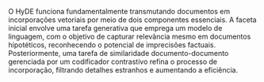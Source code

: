 O HyDE funciona fundamentalmente transmutando documentos em incorporações vetoriais por meio de dois componentes essenciais. A faceta inicial envolve uma tarefa generativa que emprega um modelo de linguagem, com o objetivo de capturar relevância mesmo em documentos hipotéticos, reconhecendo o potencial de imprecisões factuais. Posteriormente, uma tarefa de similaridade documento-documento gerenciada por um codificador contrastivo refina o processo de incorporação, filtrando detalhes estranhos e aumentando a eficiência.